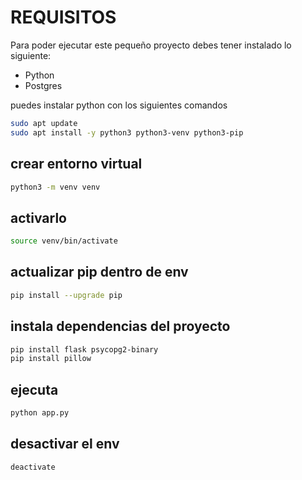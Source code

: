 # REQUISITOS

Para poder ejecutar este pequeño proyecto debes tener instalado lo siguiente:
* Python 
* Postgres

puedes instalar python con los siguientes comandos
```sh
sudo apt update
sudo apt install -y python3 python3-venv python3-pip
```


## crear entorno virtual
```sh
python3 -m venv venv
```


## activarlo

```sh
source venv/bin/activate
```

## actualizar pip dentro de env

```sh
pip install --upgrade pip
```

## instala dependencias del proyecto
```sh
pip install flask psycopg2-binary
pip install pillow

```

## ejecuta
```sh
python app.py
```

## desactivar el env
```sh
deactivate
```